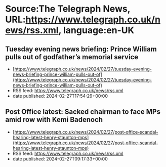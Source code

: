 # Source:The Telegraph News, URL:https://www.telegraph.co.uk/news/rss.xml, language:en-UK

## Tuesday evening news briefing: Prince William pulls out of godfather’s memorial service
 - [https://www.telegraph.co.uk/news/2024/02/27/tuesday-evening-news-briefing-prince-william-pulls-out-of](https://www.telegraph.co.uk/news/2024/02/27/tuesday-evening-news-briefing-prince-william-pulls-out-of)
 - RSS feed: https://www.telegraph.co.uk/news/rss.xml
 - date published: 2024-02-27T17:54:29+00:00



## Post Office latest: Sacked chairman to face MPs amid row with Kemi Badenoch
 - [https://www.telegraph.co.uk/news/2024/02/27/post-office-scandal-hearing-latest-henry-staunton-mps](https://www.telegraph.co.uk/news/2024/02/27/post-office-scandal-hearing-latest-henry-staunton-mps)
 - RSS feed: https://www.telegraph.co.uk/news/rss.xml
 - date published: 2024-02-27T09:17:33+00:00



